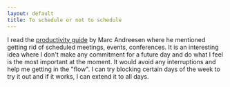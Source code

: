 ```yaml
---
layout: default
title: To schedule or not to schedule
---
```


I read the [productivity guide](https://pmarchive.com/guide_to_personal_productivity.html) by Marc Andreesen where he mentioned getting rid of scheduled meetings, events, conferences. It is an interesting idea where I don't make any commitment for a future day and do what I feel is the most important at the moment. It would avoid any interruptions and help me getting in the "flow". I can try blocking certain days of the week to try it out and if it works, I can extend it to all days.